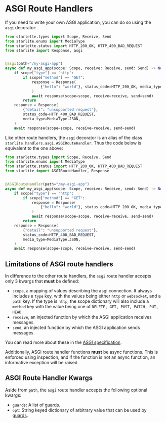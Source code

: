 # ASGI Route Handlers

If you need to write your own ASGI application, you can do so using the `asgi` decorator:

```python
from starlette.types import Scope, Receive, Send
from starlite.enums import MediaType
from starlette.status import HTTP_200_OK, HTTP_400_BAD_REQUEST
from starlite import Response, asgi


@asgi(path="/my-asgi-app")
async def my_asgi_app(scope: Scope, receive: Receive, send: Send) -> None:
    if scope["type"] == "http":
        if scope["method"] == "GET":
            response = Response(
                {"hello": "world"}, status_code=HTTP_200_OK, media_type=MediaType.JSON
            )
            await response(scope=scope, receive=receive, send=send)
        return
    response = Response(
        {"detail": "unsupported request"},
        status_code=HTTP_400_BAD_REQUEST,
        media_type=MediaType.JSON,
    )
    await response(scope=scope, receive=receive, send=send)
```

Like other route handlers, the `asgi` decorator is an alias of the class `starlite.handlers.asgi.ASGIRouteHandler`. Thus
the code below is equivalent to the one above:

```python
from starlette.types import Scope, Receive, Send
from starlite.enums import MediaType
from starlette.status import HTTP_200_OK, HTTP_400_BAD_REQUEST
from starlite import ASGIRouteHandler, Response


@ASGIRouteHandler(path="/my-asgi-app")
async def my_asgi_app(scope: Scope, receive: Receive, send: Send) -> None:
    if scope["type"] == "http":
        if scope["method"] == "GET":
            response = Response(
                {"hello": "world"}, status_code=HTTP_200_OK, media_type=MediaType.JSON
            )
            await response(scope=scope, receive=receive, send=send)
        return
    response = Response(
        {"detail": "unsupported request"},
        status_code=HTTP_400_BAD_REQUEST,
        media_type=MediaType.JSON,
    )
    await response(scope=scope, receive=receive, send=send)
```

## Limitations of ASGI route handlers

In difference to the other route handlers, the `asgi` route handler accepts only 3 kwargs that **must** be defined:

- `scope`, a mapping of values describing the asgi connection. It always includes a `type` key, with the values being
  either `http` or `websocket`, and a `path` key. If the type is `http`, the scope dictionary will also include
  a `method` key with the value being one of `DELETE, GET, POST, PATCH, PUT, HEAD`.
- `receive`, an injected function by which the ASGI application receives messages.
- `send`, an injected function by which the ASGI application sends messages.

You can read more about these in the [ASGI specification](https://asgi.readthedocs.io/en/latest/specs/main.html).

Additionally, ASGI route handler functions **must** be async functions. This is enforced using inspection, and if the
function is not an async function, an informative exception will be raised.

## ASGI Route Handler Kwargs

Aside from `path`, the `asgi` route handler accepts the following optional kwargs:

- `guards`: A list of [guards](../9-guards.md).
- `opt`: String keyed dictionary of arbitrary value that can be used by [guards](../9-guards.md).
